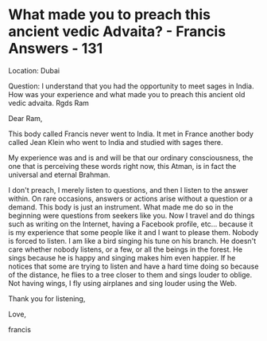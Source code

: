 # What made you to preach this ancient vedic Advaita? - Francis Answers - 131

Location: Dubai&nbsp;

Question: I understand that you had the opportunity to meet sages in India. How was your experience and what made you to preach this ancient old vedic advaita. Rgds Ram

Dear Ram,

This body called Francis never went to India. It met in France another body called Jean Klein who went to India and studied with sages there.&nbsp;

My experience was and is and will be that our ordinary consciousness, the one that is perceiving these words right now, this Atman, is in fact the universal and eternal Brahman.&nbsp;

I don't preach, I merely listen to questions, and then I listen to the answer within. On rare occasions, answers or actions arise without a question or a demand. This body is just an instrument. What made me do so in the beginning were questions from seekers like you. Now I travel and do things such as writing on the Internet, having a Facebook profile, etc&hellip; because it is my experience that some people like it and I want to please them. Nobody is forced to listen. I am like a bird singing his tune on his branch. He doesn't care whether nobody listens, or a few, or all the beings in the forest. He sings because he is happy and singing makes him even happier. If he notices that some are trying to listen and have a hard time doing so because of the distance, he flies to a tree closer to them and sings louder to oblige. Not having wings, I fly using airplanes and sing louder using the Web.&nbsp;

Thank you for listening,

Love,

francis

